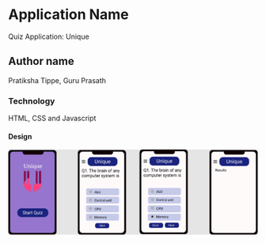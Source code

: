 # Application Name
Quiz Application: Unique
## Author name 
Pratiksha Tippe, Guru Prasath
### Technology
HTML, CSS and Javascript
#### Design
![sceenshot](Quiz.png)




